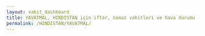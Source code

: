 ```yaml
---
layout: vakit_dashboard
title: YAVATMAL, HINDISTAN için iftar, namaz vakitleri ve hava durumu - ilçe/eyalet seç
permalink: /HINDISTAN/YAVATMAL/
---
```


<script type="text/javascript">
  var GLOBAL_COUNTRY = 'HINDISTAN';
  var GLOBAL_CITY = 'YAVATMAL';
  var GLOBAL_STATE = '';
  var lat = 72;
  var lon = 21;
</script>
